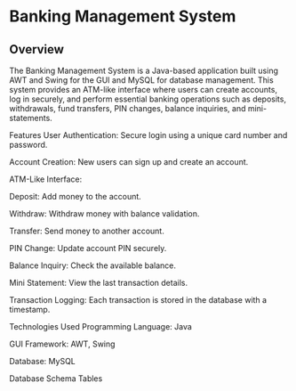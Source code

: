 # Banking Management System
## Overview
The Banking Management System is a Java-based application built using AWT and Swing for the GUI and MySQL for database management. This system provides an ATM-like interface where users can create accounts, log in securely, and perform essential banking operations such as deposits, withdrawals, fund transfers, PIN changes, balance inquiries, and mini-statements.

Features
User Authentication: Secure login using a unique card number and password.

Account Creation: New users can sign up and create an account.

ATM-Like Interface:

Deposit: Add money to the account.

Withdraw: Withdraw money with balance validation.

Transfer: Send money to another account.

PIN Change: Update account PIN securely.

Balance Inquiry: Check the available balance.

Mini Statement: View the last transaction details.

Transaction Logging: Each transaction is stored in the database with a timestamp.

Technologies Used
Programming Language: Java

GUI Framework: AWT, Swing

Database: MySQL

Database Schema
Tables
